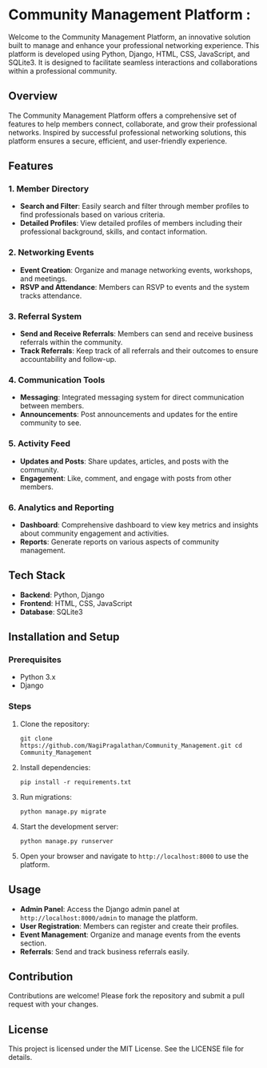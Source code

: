 
# Community Management Platform   :

Welcome to the Community Management Platform, an innovative solution built to manage and enhance your professional networking experience. This platform is developed using Python, Django, HTML, CSS, JavaScript, and SQLite3. It is designed to facilitate seamless interactions and collaborations within a professional community.

## Overview

The Community Management Platform offers a comprehensive set of features to help members connect, collaborate, and grow their professional networks. Inspired by successful professional networking solutions, this platform ensures a secure, efficient, and user-friendly experience.

## Features

### 1\. Member Directory

- **Search and Filter**: Easily search and filter through member profiles to find professionals based on various criteria.
- **Detailed Profiles**: View detailed profiles of members including their professional background, skills, and contact information.

### 2\. Networking Events

- **Event Creation**: Organize and manage networking events, workshops, and meetings.
- **RSVP and Attendance**: Members can RSVP to events and the system tracks attendance.

### 3\. Referral System

- **Send and Receive Referrals**: Members can send and receive business referrals within the community.
- **Track Referrals**: Keep track of all referrals and their outcomes to ensure accountability and follow-up.

### 4\. Communication Tools

- **Messaging**: Integrated messaging system for direct communication between members.
- **Announcements**: Post announcements and updates for the entire community to see.

### 5\. Activity Feed

- **Updates and Posts**: Share updates, articles, and posts with the community.
- **Engagement**: Like, comment, and engage with posts from other members.

### 6\. Analytics and Reporting

- **Dashboard**: Comprehensive dashboard to view key metrics and insights about community engagement and activities.
- **Reports**: Generate reports on various aspects of community management.

## Tech Stack

- **Backend**: Python, Django
- **Frontend**: HTML, CSS, JavaScript
- **Database**: SQLite3

## Installation and Setup

### Prerequisites

- Python 3.x
- Django

### Steps

1. Clone the repository:
    
    `git clone https://github.com/NagiPragalathan/Community_Management.git
    cd Community_Management` 
    
2. Install dependencies:
    
    `pip install -r requirements.txt` 
    
3. Run migrations:

    `python manage.py migrate` 
    
4. Start the development server:
    
    `python manage.py runserver` 
    
5. Open your browser and navigate to `http://localhost:8000` to use the platform.
    

## Usage

- **Admin Panel**: Access the Django admin panel at `http://localhost:8000/admin` to manage the platform.
- **User Registration**: Members can register and create their profiles.
- **Event Management**: Organize and manage events from the events section.
- **Referrals**: Send and track business referrals easily.

## Contribution

Contributions are welcome! Please fork the repository and submit a pull request with your changes.

## License

This project is licensed under the MIT License. See the LICENSE file for details.
